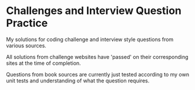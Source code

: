 # Challenges and Interview Question Practice  

My solutions for coding challenge and interview style questions from various sources.

All solutions from challenge websites have 'passed' on their corresponding sites at the time of completion.

Questions from book sources are currently just tested according to my own unit tests and understanding of what the question requires.
